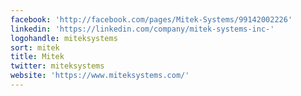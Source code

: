 ```yaml
---
facebook: 'http://facebook.com/pages/Mitek-Systems/99142002226'
linkedin: 'https://linkedin.com/company/mitek-systems-inc-'
logohandle: miteksystems
sort: mitek
title: Mitek
twitter: miteksystems
website: 'https://www.miteksystems.com/'
---
```

